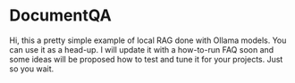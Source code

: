 # DocumentQA

Hi, this a pretty simple example of local RAG done with Ollama models. You can use it as a head-up.
I will update it with a how-to-run FAQ soon and some ideas will be proposed how to test and tune it for your projects.
Just so you wait.